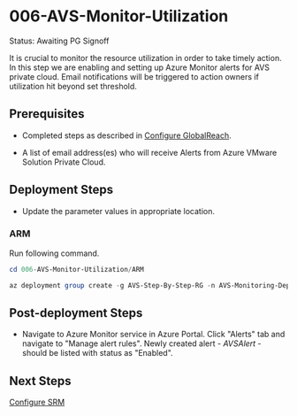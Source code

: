 # 006-AVS-Monitor-Utilization
Status: Awaiting PG Signoff

It is crucial to monitor the resource utilization in order to take timely action. In this step we are enabling and setting up Azure Monitor alerts for AVS private cloud. Email notifications will be triggered to action owners if utilization hit beyond set threshold.

## Prerequisites

* Completed steps as described in [Configure GlobalReach](../005-AVS-GlobalReach/readme.md).

* A list of email address(es) who will receive Alerts from Azure VMware Solution Private Cloud.

## Deployment Steps

* Update the parameter values in appropriate location.

### ARM

Run following command.

```powershell
cd 006-AVS-Monitor-Utilization/ARM

az deployment group create -g AVS-Step-By-Step-RG -n AVS-Monitoring-Deployment -c -f "AVSMonitor.deploy.json" -p "@AVSMonitor.parameters.json"
```

## Post-deployment Steps

* Navigate to Azure Monitor service in Azure Portal. Click "Alerts" tab and navigate to "Manage alert rules". Newly created alert - *AVSAlert* - should be listed with status as "Enabled".

## Next Steps

[Configure SRM](../007-AVS-SRM/readme.md)
